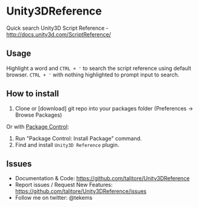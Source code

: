 # Unity3DReference

Quick search Unity3D Script Reference - http://docs.unity3d.com/ScriptReference/

## Usage

Highlight a word and `CTRL + '` to search the script reference using default browser.
`CTRL + '` with nothing highlighted to prompt input to search.


## How to install

1. Clone or [download] git repo into your packages folder (Preferences -> Browse Packages)

Or with [Package Control](https://sublime.wbond.net/):

1. Run "Package Control: Install Package" command.
2. Find and install `Unity3D Reference` plugin.

## Issues

* Documentation & Code: https://github.com/talitore/Unity3DReference
* Report issues / Request New Features: https://github.com/talitore/Unity3DReference/issues
* Follow me on twitter: @tekems